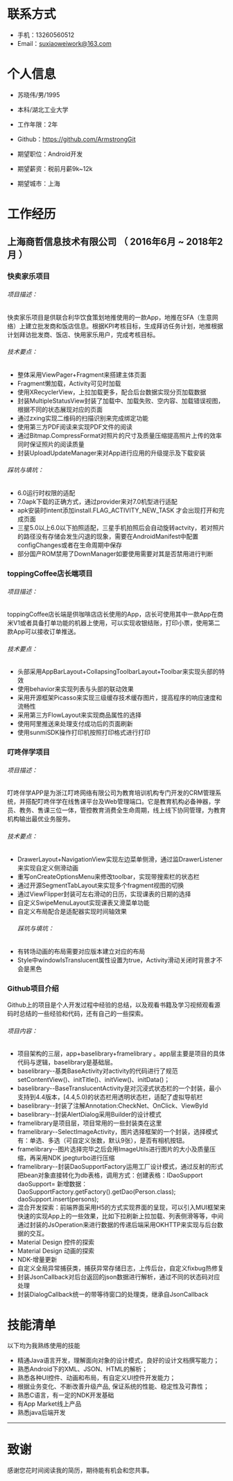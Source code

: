
# 联系方式
- 手机：13260560512
- Email：suxiaoweiwork@163.com





# 个人信息

 - 苏晓伟/男/1995 
 - 本科/湖北工业大学
 - 工作年限：2年
 - Github：https://github.com/ArmstrongGit

 - 期望职位：Android开发
 - 期望薪资：税前月薪9k~12k
 - 期望城市：上海


# 工作经历
## 上海商哲信息技术有限公司 （ 2016年6月 ~ 2018年2月 ）

### 快卖家乐项目 
###### 项目描述：
   快卖家乐项目是供联合利华饮食策划地推使用的一款App，地推在SFA（生意网络）上建立批发商和饭店信息。根据KPI考核目标，生成拜访任务计划，地推根据计划拜访批发商、饭店、快用家乐用户，完成考核目标。

###### 技术要点：
- 整体采用ViewPager+Fragment来搭建主体页面
- Fragment懒加载，Activity可见时加载
- 使用XRecyclerView，上拉加载更多，配合后台数据实现分页加载数据
- 封装MultipleStatusView封装了加载中、加载失败、空内容、加载错误视图，根据不同的状态展现对应的页面
- 通过zxing实现二维码的扫描识别来完成绑定功能
- 使用第三方PDF阅读来实现PDF文件的阅读
- 通过Bitmap.CompressFormat对照片的尺寸及质量压缩提高照片上传的效率同时保证照片的阅读质量
- 封装UploadUpdateManager来对App进行应用的升级提示及下载安装
###### 踩坑与填坑：
- 6.0运行时权限的适配
- 7.0apk下载的正确方式，通过provider来对7.0机型进行适配
- apk安装时intent添加install.FLAG_ACTIVITY_NEW_TASK 才会出现打开和完成页面
- 三星5.0以上6.0以下拍照适配，三星手机拍照后会自动旋转actvity，若对照片的路径没有存储会发生闪退的现象，需要在AndroidManifest中配置configChanges或者在生命周期中保存
- 部分国产ROM禁用了DownManager如要使用需要对其是否禁用进行判断


### toppingCoffee店长端项目

###### 项目描述：
   toppingCoffee店长端是供咖啡店店长使用的App，店长可使用其中一款App在商米V1或者具备打单功能的机器上使用，可以实现收银结账，打印小票，使用第二款App可以接收订单推送。
     
   ###### 技术要点：
- 头部采用AppBarLayout+CollapsingToolbarLayout+Toolbar来实现头部的特效
- 使用behavior来实现列表与头部的联动效果
- 采用开源框架Picasso来实现三级缓存技术缓存图片，提高程序的响应速度和流畅性
- 采用第三方FlowLayout来实现商品属性的选择
- 使用阿里推送来处理支付成功后的页面刷新
- 使用sunmiSDK操作打印机按照打印格式进行打印

     
### 叮咚伴学项目
###### 项目描述：
   叮咚伴学APP是为浙江叮咚网络有限公司为教育培训机构专门开发的CRM管理系统，并搭配叮咚伴学在线售课平台及Web管理端口。它是教育机构必备神器，学员、教务、售课三位一体，管控教育消费全生命周期，线上线下协同管理，为教育机构输出最优业务服务。

   ###### 技术要点：
- DrawerLayout+NavigationView实现左边菜单侧滑，通过监DrawerListener来实现自定义侧滑动画
- 重写onCreateOptionsMenu来修改toolbar，实现带搜索栏的状态栏
- 通过开源SegmentTabLayout来实现多个fragment视图的切换
- 通过ViewFlipper封装可左右滑动的日历，实现课表的日期的选择
- 自定义SwipeMenuLayout实现课表又滑菜单功能
- 自定义布局配合是适配器实现时间轴效果
   ###### 踩坑与填坑：
- 有转场动画的布局需要对应版本建立对应的布局
- Style中windowIsTranslucent属性设置为true，Activity滑动关闭时背景才不会是黑色

### Github项目介绍
   Github上的项目是个人开发过程中经验的总结，以及观看书籍及学习视频观看源码时总结的一些经验和代码，还有自己的一些探索。
   ###### 项目内容：
- 项目架构的三层，app+baselibrary+framelibrary  。app层主要是项目的具体代码与逻辑，baselibrary是基础层。
- baselibrary--基类BaseActivity对activity的代码进行了规范setContentView()、initTitle()、initView()、initData()；
- baselibrary--BaseTranslucentActivity是对沉浸式状态栏的一个封装，最小支持到4.4版本，[4.4,5.0)的状态栏用透明状态栏，适配了虚拟导航栏
- baselibrary--封装了注解Annotation:CheckNet、OnClick、ViewById
- baselibrary--封装AlertDialog采用Builder的设计模式
- framelibrary是项目层，项目常用的一些封装类在这里
- framelibrary--SelectImageActivity，图片选择框架的一个封装，选择模式有：单选、多选（可自定义张数，默认9张），是否有相机按钮。
-  framelibrary--图片选择完毕之后会用ImageUtils进行图片的大小及质量压缩，再采用NDK jpegturbo进行压缩
-  framelibrary--封装DaoSupportFactory运用工厂设计模式，通过反射的形式把bean对象直接转化为db表格，调用方式：创建表格：IDaoSupport<Person> daoSupport= 新增数据：DaoSupportFactory.getFactory().getDao(Person.class);
  daoSupport.insert(persons);
-   混合开发探索：前端界面采用H5的方式实现界面的呈现，可以引入MUI框架来快速的实现App上的一些效果，比如下拉刷新上拉加载、列表侧滑等等，中间通过封装的JsOperation来进行数据的传递后端采用OKHTTP来实现与后台数据的交互。
-   Material Design 控件的探索
-  Material Design 动画的探索
- NDK-增量更新
- 自定义全局异常捕获类，捕获异常存储日志，上传后台，自定义fixbug热修复
- 封装JsonCallback对后台返回的json数据进行解析，通过不同的状态码对应处理
- 封装DialogCallback统一的带等待窗口的处理类，继承自JsonCallback

      
# 技能清单

以下均为我熟练使用的技能

- 精通Java语言开发，理解面向对象的设计模式，良好的设计文档撰写能力；
- 熟悉Android下的XML、JSON、HTML的解析；
- 熟悉各种UI控件、动画和布局，有自定义UI控件开发能力；
- 根据业务变化、不断改善升级产品, 保证系统的性能、稳定性及可靠性；
- 熟悉C语言，有一定的NDK开发基础
- 有App Market线上产品
- 熟悉java后端开发

      
---      
# 致谢
感谢您花时间阅读我的简历，期待能有机会和您共事。
      

    

